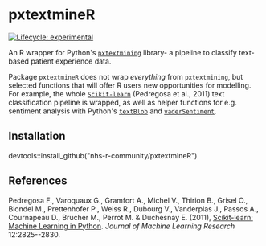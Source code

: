
# pxtextmineR

<!-- badges: start -->
[![Lifecycle: experimental](https://img.shields.io/badge/lifecycle-experimental-orange.svg)](https://lifecycle.r-lib.org/articles/stages.html#experimental)
<!-- badges: end -->

An R wrapper for Python's [`pxtextmining`](https://pypi.org/project/pxtextmining/) 
library- a pipeline to classify text-based patient experience data.

Package `pxtextmineR` does not wrap _everything_ from `pxtextmining`, but 
selected functions that will offer R users new opportunities for modelling. For 
example, the whole [`Scikit-learn`](https://scikit-learn.org/stable/index.html) 
(Pedregosa et al., 2011) text classification pipeline is wrapped, as 
well as helper functions for e.g. sentiment analysis with Python's 
[`textBlob`](https://textblob.readthedocs.io/en/dev/) and
[`vaderSentiment`](https://pypi.org/project/vaderSentiment/).

## Installation
devtools::install_github("nhs-r-community/pxtextmineR")

## References
Pedregosa F., Varoquaux G., Gramfort A., Michel V., Thirion B., Grisel O., 
Blondel M., Prettenhofer P., Weiss R., Dubourg V., Vanderplas J., Passos A., 
Cournapeau D., Brucher M., Perrot M. & Duchesnay E. (2011), 
[Scikit-learn: Machine Learning in Python](https://jmlr.csail.mit.edu/papers/v12/pedregosa11a.html). 
_Journal of Machine Learning Research_ 12:2825--2830.
